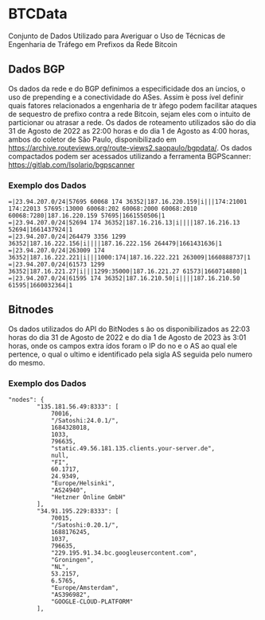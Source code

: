 # BTCData
Conjunto de Dados Utilizado para Averiguar o Uso de Técnicas de Engenharia de Tráfego em Prefixos da Rede Bitcoin 

## Dados BGP

Os dados da rede e do BGP definimos a especificidade dos an ́uncios, o uso de prepending e a conectividade do ASes. Assim  ́e poss ́ıvel definir quais fatores relacionados a engenharia de tr ́afego podem facilitar ataques de sequestro de prefixo contra a rede Bitcoin, sejam eles com o intuito de particionar ou atrasar a rede. Os dados de roteamento utilizados são do dia 31 de Agosto de 2022 as 22:00 horas e do dia 1 de Agosto as 4:00 horas, ambos do coletor de São Paulo, disponibilizado em https://archive.routeviews.org/route-views2.saopaulo/bgpdata/.  Os dados compactados podem ser acessados utilizando a ferramenta BGPScanner: https://gitlab.com/Isolario/bgpscanner

### Exemplo dos Dados

```
=|23.94.207.0/24|57695 60068 174 36352|187.16.220.159|i|||174:21001 174:22013 57695:13000 60068:202 60068:2000 60068:2010 60068:7280|187.16.220.159 57695|1661550506|1
=|23.94.207.0/24|52694 174 36352|187.16.216.13|i||||187.16.216.13 52694|1661437924|1
=|23.94.207.0/24|264479 3356 1299 36352|187.16.222.156|i||||187.16.222.156 264479|1661431636|1
=|23.94.207.0/24|263009 174 36352|187.16.222.221|i|||1000:174|187.16.222.221 263009|1660888737|1
=|23.94.207.0/24|61573 1299 36352|187.16.221.27|i|||1299:35000|187.16.221.27 61573|1660714880|1
=|23.94.207.0/24|61595 174 36352|187.16.210.50|i||||187.16.210.50 61595|1660032364|1
```

## Bitnodes

Os dados utilizados do API do BitNodes s ̃ao os disponibilizados as 22:03 horas do dia 31 de Agosto de 2022 e do dia 1 de Agosto de 2023 às 3:01 horas, onde os campos extra ́ıdos foram o IP do no e o AS ao qual ele pertence, o qual o ultimo e identificado pela sigla AS seguida pelo numero do mesmo.

### Exemplo dos Dados

```
"nodes": {
        "135.181.56.49:8333": [
            70016,
            "/Satoshi:24.0.1/",
            1684328018,
            1033,
            796635,
            "static.49.56.181.135.clients.your-server.de",
            null,
            "FI",
            60.1717,
            24.9349,
            "Europe/Helsinki",
            "AS24940",
            "Hetzner Online GmbH"
        ],
        "34.91.195.229:8333": [
            70015,
            "/Satoshi:0.20.1/",
            1688176245,
            1037,
            796635,
            "229.195.91.34.bc.googleusercontent.com",
            "Groningen",
            "NL",
            53.2157,
            6.5765,
            "Europe/Amsterdam",
            "AS396982",
            "GOOGLE-CLOUD-PLATFORM"
        ],
```
